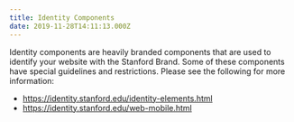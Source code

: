 ```yaml
---
title: Identity Components
date: 2019-11-28T14:11:13.000Z
---
```


Identity components are heavily branded components that are used to identify your website with the Stanford Brand. Some of these components have special guidelines and restrictions. Please see the following for more information:

* https://identity.stanford.edu/identity-elements.html
* https://identity.stanford.edu/web-mobile.html
